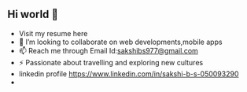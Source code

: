 ## Hi world 👋

-  Visit my resume here 
- 👯 I’m looking to collaborate on web developments,mobile apps
- 📫 Reach me through Email Id:sakshibs977@gmail.com
- ⚡ Passionate about travelling and exploring new cultures
- linkedin profile https://www.linkedin.com/in/sakshi-b-s-050093290
- 
